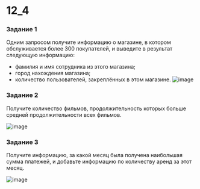 # 12_4

### Задание 1
Одним запросом получите информацию о магазине, в котором обслуживается более 300 покупателей, и выведите в результат следующую информацию:

* фамилия и имя сотрудника из этого магазина;
* город нахождения магазина;
* количество пользователей, закреплённых в этом магазине.
![image](https://github.com/AnastasiyaEvsseva/12_4/assets/151757353/7371f067-a541-4397-915d-76327eb5638e)

  
### Задание 2
Получите количество фильмов, продолжительность которых больше средней продолжительности всех фильмов.


![image](https://github.com/AnastasiyaEvsseva/12_4/assets/151757353/7cf94edd-acbf-41b3-851e-a922fb1d37e3)

### Задание 3
Получите информацию, за какой месяц была получена наибольшая сумма платежей, и добавьте информацию по количеству аренд за этот месяц.

![image](https://github.com/AnastasiyaEvsseva/12_4/assets/151757353/5198a6e7-cedf-4b1f-bf99-ca0cc67e8b0a)
